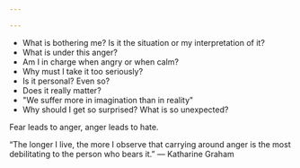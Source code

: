 ```yaml
---

---
```


- What is bothering me? Is it the situation or my interpretation of it?
- What is under this anger?
- Am I in charge when angry or when calm?
- Why must I take it too seriously?
- Is it personal? Even so?
- Does it really matter?
- "We suffer more in imagination than in reality"
- Why should I get so surprised? What is so unexpected?

Fear leads to anger, anger leads to hate. 

“The longer I live, the more I observe that carrying around anger is the most debilitating to the person who bears it.”
― Katharine Graham